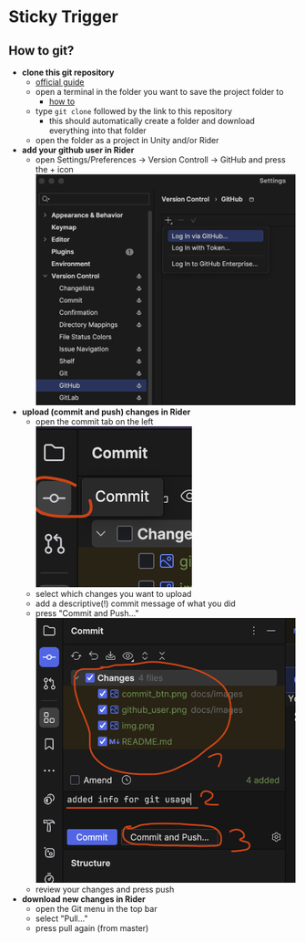 # Sticky Trigger

## How to git?
* __clone this git repository__
  * [official guide](https://docs.github.com/de/repositories/creating-and-managing-repositories/cloning-a-repository)
  * open a terminal in the folder you want to save the project folder to
    * [how to](https://www.groovypost.com/howto/open-command-window-terminal-window-specific-folder-windows-mac-linux/)
  * type `git clone` followed by the link to this repository
    * this should automatically create a folder and download everything into that folder
  * open the folder as a project in Unity and/or Rider
* __add your github user in Rider__
  * open Settings/Preferences -> Version Controll -> GitHub and press the + icon ![github_user](docs/images/github_user.png)
* __upload (commit and push) changes in Rider__
  * open the commit tab on the left ![commmit button](docs/images/commit_btn.png)
  * select which changes you want to upload
  * add a descriptive(!) commit message of what you did
  * press "Commit and Push..." ![commmit push](docs/images/commit_push.png)
  * review your changes and press push
* __download new changes in Rider__
  * open the Git menu in the top bar
  * select "Pull..."
  * press pull again (from master)